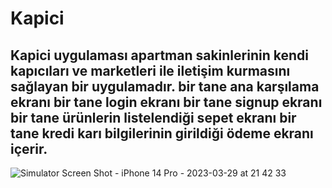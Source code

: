 # Kapici
 
Kapici uygulaması apartman sakinlerinin kendi kapıcıları ve marketleri ile iletişim kurmasını sağlayan bir uygulamadır.
bir tane ana karşılama ekranı 
bir tane login ekranı
bir tane signup ekranı
bir tane ürünlerin listelendiği sepet ekranı 
bir tane kredi karı bilgilerinin girildiği ödeme ekranı içerir.
-------------------------------------------------------------------
![Simulator Screen Shot - iPhone 14 Pro - 2023-03-29 at 21 42 33](https://user-images.githubusercontent.com/110934008/228636972-872dd3b4-f14e-4e5a-88ba-4f4a4692fab9.png)

